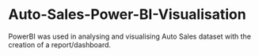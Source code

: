 # Auto-Sales-Power-BI-Visualisation
PowerBI was used in analysing and visualising Auto Sales dataset with the creation of a report/dashboard.

